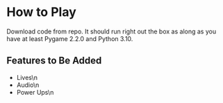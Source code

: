 # How to Play
Download code from repo. It should run right out the box as along as you have at least Pygame 2.2.0 and Python 3.10.

## Features to Be Added
- Lives\n
- Audio\n
- Power Ups\n